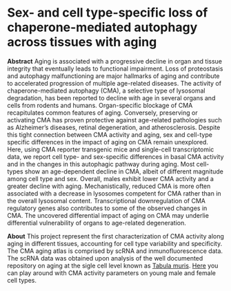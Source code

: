 # Sex- and cell type-specific loss of chaperone-mediated autophagy across tissues with aging

**Abstract**
Aging is associated with a progressive decline in organ and tissue integrity that eventually leads
to functional impairment. Loss of proteostasis and autophagy malfunctioning are major hallmarks
of aging and contribute to accelerated progression of multiple age-related diseases. The activity
of chaperone-mediated autophagy (CMA), a selective type of lysosomal degradation, has been
reported to decline with age in several organs and cells from rodents and humans. Organ-specific
blockage of CMA recapitulates common features of aging. Conversely, preserving or activating
CMA has proven protective against age-related pathologies such as Alzheimer’s diseases, retinal
degeneration, and atherosclerosis. Despite this tight connection between CMA activity and aging,
sex and cell-type specific differences in the impact of aging on CMA remain unexplored. Here,
using CMA reporter transgenic mice and single-cell transcriptomic data, we report cell type- and
sex-specific differences in basal CMA activity and in the changes in this autophagic pathway
during aging. Most cell-types show an age-dependent decline in CMA, albeit of different
magnitude among cell type and sex. Overall, males exhibit lower CMA activity and a greater
decline with aging. Mechanistically, reduced CMA is more often associated with a decrease in
lysosomes competent for CMA rather than in the overall lysosomal content. Transcriptional
downregulation of CMA regulatory genes also contributes to some of the observed changes in
CMA. The uncovered differential impact of aging on CMA may underlie differential vulnerability of
organs to age-related degeneration.

**About**
This project represent the first characterization of CMA activity along aging in different tissues, accounting for cell type variability and specificity. The CMA aging atlas is comprised by scRNA and inmunofluorescence data. The scRNA data was obtained upon analysis of the well documented repository on aging at the sigle cell level known as [Tabula muris](https://github.com/czbiohub/tabula-muris). [Here](./Sum_figs/CMA_param.html) you can play around with CMA activity parameters on young male and female cell types.



